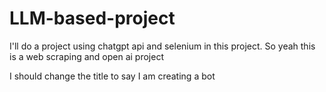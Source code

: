 # LLM-based-project

I'll do a project using chatgpt api and selenium in this project. So yeah this is a web scraping and open ai project

I should change the title to say I am creating a bot

